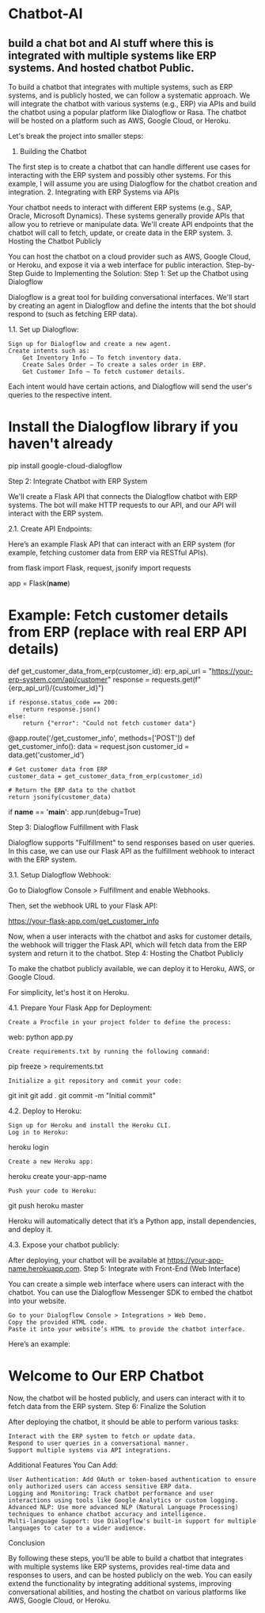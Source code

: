 # Chatbot-AI
build a chat bot and AI stuff where this is integrated with multiple systems like ERP systems. And hosted chatbot Public.
-------------
To build a chatbot that integrates with multiple systems, such as ERP systems, and is publicly hosted, we can follow a systematic approach. We will integrate the chatbot with various systems (e.g., ERP) via APIs and build the chatbot using a popular platform like Dialogflow or Rasa. The chatbot will be hosted on a platform such as AWS, Google Cloud, or Heroku.

Let's break the project into smaller steps:
1. Building the Chatbot

The first step is to create a chatbot that can handle different use cases for interacting with the ERP system and possibly other systems. For this example, I will assume you are using Dialogflow for the chatbot creation and integration.
2. Integrating with ERP Systems via APIs

Your chatbot needs to interact with different ERP systems (e.g., SAP, Oracle, Microsoft Dynamics). These systems generally provide APIs that allow you to retrieve or manipulate data. We'll create API endpoints that the chatbot will call to fetch, update, or create data in the ERP system.
3. Hosting the Chatbot Publicly

You can host the chatbot on a cloud provider such as AWS, Google Cloud, or Heroku, and expose it via a web interface for public interaction.
Step-by-Step Guide to Implementing the Solution:
Step 1: Set up the Chatbot using Dialogflow

Dialogflow is a great tool for building conversational interfaces. We'll start by creating an agent in Dialogflow and define the intents that the bot should respond to (such as fetching ERP data).

1.1. Set up Dialogflow:

    Sign up for Dialogflow and create a new agent.
    Create intents such as:
        Get Inventory Info – To fetch inventory data.
        Create Sales Order – To create a sales order in ERP.
        Get Customer Info – To fetch customer details.

Each intent would have certain actions, and Dialogflow will send the user's queries to the respective intent.

# Install the Dialogflow library if you haven't already
pip install google-cloud-dialogflow

Step 2: Integrate Chatbot with ERP System

We'll create a Flask API that connects the Dialogflow chatbot with ERP systems. The bot will make HTTP requests to our API, and our API will interact with the ERP system.

2.1. Create API Endpoints:

Here’s an example Flask API that can interact with an ERP system (for example, fetching customer data from ERP via RESTful APIs).

from flask import Flask, request, jsonify
import requests

app = Flask(__name__)

# Example: Fetch customer details from ERP (replace with real ERP API details)
def get_customer_data_from_erp(customer_id):
    erp_api_url = "https://your-erp-system.com/api/customer"
    response = requests.get(f"{erp_api_url}/{customer_id}")
    
    if response.status_code == 200:
        return response.json()
    else:
        return {"error": "Could not fetch customer data"}

@app.route('/get_customer_info', methods=['POST'])
def get_customer_info():
    data = request.json
    customer_id = data.get('customer_id')
    
    # Get customer data from ERP
    customer_data = get_customer_data_from_erp(customer_id)
    
    # Return the ERP data to the chatbot
    return jsonify(customer_data)

if __name__ == '__main__':
    app.run(debug=True)

Step 3: Dialogflow Fulfillment with Flask

Dialogflow supports "Fulfillment" to send responses based on user queries. In this case, we can use our Flask API as the fulfillment webhook to interact with the ERP system.

3.1. Setup Dialogflow Webhook:

Go to Dialogflow Console > Fulfillment and enable Webhooks.

Then, set the webhook URL to your Flask API:

https://your-flask-app.com/get_customer_info

Now, when a user interacts with the chatbot and asks for customer details, the webhook will trigger the Flask API, which will fetch data from the ERP system and return it to the chatbot.
Step 4: Hosting the Chatbot Publicly

To make the chatbot publicly available, we can deploy it to Heroku, AWS, or Google Cloud.

For simplicity, let's host it on Heroku.

4.1. Prepare Your Flask App for Deployment:

    Create a Procfile in your project folder to define the process:

web: python app.py

    Create requirements.txt by running the following command:

pip freeze > requirements.txt

    Initialize a git repository and commit your code:

git init
git add .
git commit -m "Initial commit"

4.2. Deploy to Heroku:

    Sign up for Heroku and install the Heroku CLI.
    Log in to Heroku:

heroku login

    Create a new Heroku app:

heroku create your-app-name

    Push your code to Heroku:

git push heroku master

Heroku will automatically detect that it’s a Python app, install dependencies, and deploy it.

4.3. Expose your chatbot publicly:

After deploying, your chatbot will be available at https://your-app-name.herokuapp.com.
Step 5: Integrate with Front-End (Web Interface)

You can create a simple web interface where users can interact with the chatbot. You can use the Dialogflow Messenger SDK to embed the chatbot into your website.

    Go to your Dialogflow Console > Integrations > Web Demo.
    Copy the provided HTML code.
    Paste it into your website’s HTML to provide the chatbot interface.

Here’s an example:

<!DOCTYPE html>
<html>
  <head>
    <title>Chatbot</title>
  </head>
  <body>
    <h1>Welcome to Our ERP Chatbot</h1>
    <div id="dialogflow-messenger" 
         data-chatbot="https://console.dialogflow.com/api-client" 
         data-chatbot-id="your-agent-id">
    </div>
  </body>
</html>

Now, the chatbot will be hosted publicly, and users can interact with it to fetch data from the ERP system.
Step 6: Finalize the Solution

After deploying the chatbot, it should be able to perform various tasks:

    Interact with the ERP system to fetch or update data.
    Respond to user queries in a conversational manner.
    Support multiple systems via API integrations.

Additional Features You Can Add:

    User Authentication: Add OAuth or token-based authentication to ensure only authorized users can access sensitive ERP data.
    Logging and Monitoring: Track chatbot performance and user interactions using tools like Google Analytics or custom logging.
    Advanced NLP: Use more advanced NLP (Natural Language Processing) techniques to enhance chatbot accuracy and intelligence.
    Multi-language Support: Use Dialogflow's built-in support for multiple languages to cater to a wider audience.

Conclusion

By following these steps, you'll be able to build a chatbot that integrates with multiple systems like ERP systems, provides real-time data and responses to users, and can be hosted publicly on the web. You can easily extend the functionality by integrating additional systems, improving conversational abilities, and hosting the chatbot on various platforms like AWS, Google Cloud, or Heroku.

